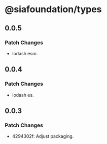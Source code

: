 # @siafoundation/types

## 0.0.5

### Patch Changes

- lodash esm.

## 0.0.4

### Patch Changes

- lodash es.

## 0.0.3

### Patch Changes

- 4294302f: Adjust packaging.
